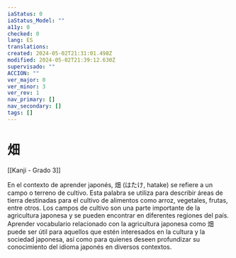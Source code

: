 ```yaml
---
iaStatus: 0
iaStatus_Model: ""
a11y: 0
checked: 0
lang: ES
translations: 
created: 2024-05-02T21:31:01.498Z
modified: 2024-05-02T21:39:12.630Z
supervisado: ""
ACCION: ""
ver_major: 0
ver_minor: 3
ver_rev: 1
nav_primary: []
nav_secondary: []
tags: []
---
```

# 畑

[[Kanji - Grado 3]]

En el contexto de aprender japonés, 畑 (はたけ, hatake) se refiere a un campo o terreno de cultivo. Esta palabra se utiliza para describir áreas de tierra destinadas para el cultivo de alimentos como arroz, vegetales, frutas, entre otros. Los campos de cultivo son una parte importante de la agricultura japonesa y se pueden encontrar en diferentes regiones del país. Aprender vocabulario relacionado con la agricultura japonesa como 畑 puede ser útil para aquellos que estén interesados en la cultura y la sociedad japonesa, así como para quienes deseen profundizar su conocimiento del idioma japonés en diversos contextos.
